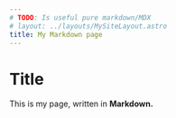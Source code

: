 ```yaml
---
# TODO: Is useful pure markdown/MDX
# layout: ../layouts/MySiteLayout.astro
title: My Markdown page
---
```

# Title

This is my page, written in **Markdown.**